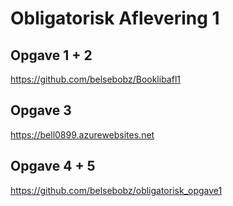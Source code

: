 # Obligatorisk Aflevering 1

## Opgave 1 + 2 

https://github.com/belsebobz/Booklibafl1

## Opgave 3 

https://bell0899.azurewebsites.net

## Opgave 4 + 5 

https://github.com/belsebobz/obligatorisk_opgave1

